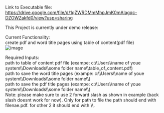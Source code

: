 Link to Executable file: https://drive.google.com/file/d/1qZWRDMmMhpJmK0mAlagqc-DZOWZakfd0/view?usp=sharing

This Project is currently under demo release:  
  
Current Functionality:  
create pdf and word title pages using table of content(pdf file)  
![image](https://github.com/Neil-Doshi/GUI_Application/assets/43719571/de2f4cd5-43bb-451e-981b-07ca3e73d43a)  

Required Inputs:   
path to table of content pdf file (exampe: c:\\\Users\\\name of youe system\\\Downloads\\\some folder name\\\table_of_content.pdf)  
path to save the word title pages (exampe: c:\\\Users\\\name of youe system\\\Downloads\\\some folder name\\\\)  
path to save the pdf title pages (exampe: c:\\\Users\\\name of youe system\\\Downloads\\\some folder name\\\\)  
Note: please make sure to use 2 forward slash as shown in example (back slash doesnt work for now). Only for path to file the path should end with filenae.pdf. for other 2 it should end with \\\\.

